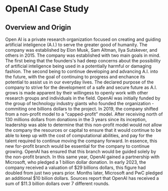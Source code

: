 # OpenAI Case Study 
## Overview and Origin 
Open AI is a private research organization focused on creating and guiding artificial inteligence (A.I.) to serve the greater good of humanity. The company was established by Elon Musk, Sam Altman, Ilya Sutskever, and others in 2015. The company was established with two main goals in mind. The first being that the founders's had deep concerns about the possibility of artificial inteligence being used in a potentially harmful or damaging fashion. The second being to continue developing and advancing A.I. into the future, with the goal of continuing to progress and enchance its potential to assist us in our everyday lives. The declared purpose of the company to strive for the development of a safe and secure future as A.I. grows is made apparent by their willingess to openly work with other research groups and individuals in the field. OpenAI was initially funded by the group of technology industry giants who founded the organization - commiting one billions dollars to the project. In 2019, the company shifted from a non-profit model to a "capped-profit" model. After receiving north of 130 millions dollars from donations in the 3 years since its inception, leadership was able to determine that this non-profit model would not allow the company the resources or capital to ensure that it would continue to be able to keep up with the cost of computational abilities, and pay for the talent required to continue moving the company forward. In essence, this new for-profit branch would be essential for the company to continue growing. OpenAI has ensured that this branch would be guided solely by the non-profit branch. In this same year, OpenAI gained a partnership with Microsoft, who pledged a 1 billion dollar donation. In early 2023, the company received a valuation of $29 billions dollars, this figure had doubled from just two years prior. Months later, Microsoft and PwC pledged an additional $10 bilion dollars. Sources report that OpenAI has received a sum of $11.3 billion dollars over 7 different rounds. 
